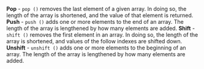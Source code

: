 **Pop** - `pop ()` removes the last element of a given array. In doing so, the length of the array is shortened,
and the value of that element is returned.
**Push** - `push ()` adds one or more elements to the end of an array. The length of the array is lengthened by how many
elements are added.
**Shift** - `shift ()` removes the first element in an array. In doing so, the length of the array is shortened,
and values of the follow indexes are shifted down.
**Unshift** - `unshift ()` adds one or more elements to the beginning of an array. The length of the array is lengthened
by how many elements are added.
